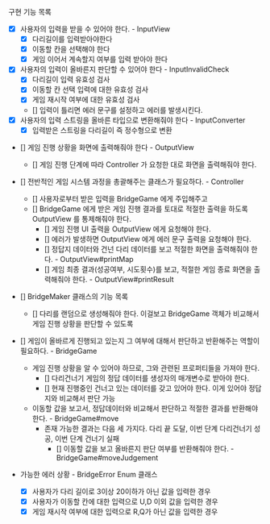 구현 기능 목록
- [x] 사용자의 입력을 받을 수 있어야 한다. - InputView
  - [x] 다리길이를 입력받아야한다
  - [x] 이동할 칸을 선택해야 한다
  - [x] 게임 이어서 계속할지 여부를 입력 받아야 한다
- [x] 사용자의 입력이 올바른지 판단할 수 있어야 한다 - InputInvalidCheck
  - [x] 다리길이 입력 유효성 검사
  - [x] 이동할 칸 선택 입력에 대한 유효성 검사
  - [x] 게임 재시작 여부에 대한 유효성 검사
  - [] 입력이 틀리면 에러 문구를 설정하고 에러를 발생시킨다.
- [x] 사용자의 입력 스트링을 올바른 타입으로 변환해줘야 한다 - InputConverter
  - [x] 입력받은 스트링을 다리길이 즉 정수형으로 변환

- [] 게임 진행 상황을 화면에 출력해줘야 한다 - OutputView
  - [] 게임 진행 단계에 따라 Controller 가 요청한 대로 화면을 출력해줘야 한다.

- [] 전반적인 게임 시스템 과정을 총괄해주는 클래스가 필요하다. - Controller
  - [] 사용자로부터 받은 입력을 BridgeGame 에게 주입해주고
  - [] BridgeGame 에게 받은 게임 진행 결과를 토대로 적절한 출력을 하도록 OutputView 를 통제해줘야 한다. 
    - [] 게임 진행 UI 출력을 OutputView 에게 요청해야 한다.
    - [] 에러가 발생하면 OutputView 에게 에러 문구 출력을 요청해야 한다.
    - [] 정답지 데이터와 건넌 다리 데이터를 보고 적절한 화면을 출력해줘야 한다. - OutputView#printMap 
    - [] 게임 최종 결과(성공여부, 시도횟수)를 보고, 적절한 게임 종료 화면을 출력해줘야 한다. - OutputView#printResult
    
- [] BridgeMaker 클래스의 기능 목록
  - [] 다리를 랜덤으로 생성해줘야 한다. 이걸보고 BridgeGame 객체가 비교해서 게임 진행 상황을 판단할 수 있도록
  
- [] 게임이 올바르게 진행되고 있는지 그 여부에 대해서 판단하고 반환해주는 역할이 필요하다. - BridgeGame
  - 게임 진행 상황을 알 수 있어야 하므로, 그와 관련된 프로퍼티들을 가져야 한다. 
    - [] 다리건너기 게임의 정답 데이터를 생성자의 매개변수로 받아야 한다. 
    - [] 현재 진행중인 건너고 있는 데이터를 갖고 있어야 한다. 이게 있어야 정답지와 비교해서 판단 가능
  - 이동할 값을 보고서, 정답데이터와 비교해서 판단하고 적절한 결과를 반환해야 한다. - BridgeGame#move
    - 존재 가능한 결과는 다음 세 가지다. 다리 끝 도달, 이번 단계 다리건너기 성공, 이번 단계 건너기 실패
      - [] 이동할 값을 보고 올바른지 판단 여부를 반환해줘야 한다. - BridgeGame#moveJudgement
    

- 가능한 에러 상황 - BridgeError Enum 클래스
  - [x] 사용자가 다리 길이로 3이상 20이하가 아닌 값을 입력한 경우
  - [x] 사용자가 이동할 칸에 대한 입력으로 U,D 이외 값을 입력한 경우
  - [x] 게임 재시작 여부에 대한 입력으로 R,Q가 아닌 값을 입력한 경우